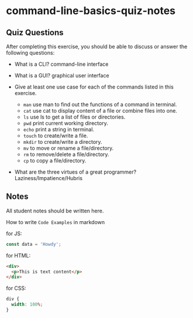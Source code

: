 # command-line-basics-quiz-notes

## Quiz Questions

After completing this exercise, you should be able to discuss or answer the following questions:

- What is a CLI?
  command-line interface
- What is a GUI?
  graphical user interface
- Give at least one use case for each of the commands listed in this exercise.

  - `man`
    use man to find out the functions of a command in terminal.
  - `cat`
    use cat to display content of a file or combine files into one.
  - `ls`
    use ls to get a list of files or directories.
  - `pwd`
    print current working directory.
  - `echo`
    print a string in terminal.
  - `touch`
    to create/write a file.
  - `mkdir`
    to create/write a directory.
  - `mv`
    to move or rename a file/directory.
  - `rm`
    to remove/delete a file/directory.
  - `cp`
    to copy a file/directory.

- What are the three virtues of a great programmer?
  Laziness/Impatience/Hubris

## Notes

All student notes should be written here.

How to write `Code Examples` in markdown

for JS:

```javascript
const data = 'Howdy';
```

for HTML:

```html
<div>
  <p>This is text content</p>
</div>
```

for CSS:

```css
div {
  width: 100%;
}
```
